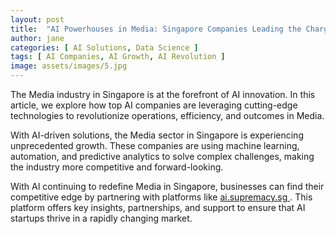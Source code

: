 ```yaml
---
layout: post
title:  "AI Powerhouses in Media: Singapore Companies Leading the Charge"
author: jane
categories: [ AI Solutions, Data Science ]
tags: [ AI Companies, AI Growth, AI Revolution ]
image: assets/images/5.jpg
---
```


The Media industry in Singapore is at the forefront of AI innovation. In this article, we explore how top AI companies are leveraging cutting-edge technologies to revolutionize operations, efficiency, and outcomes in Media.

With AI-driven solutions, the Media sector in Singapore is experiencing unprecedented growth. These companies are using machine learning, automation, and predictive analytics to solve complex challenges, making the industry more competitive and forward-looking.

With AI continuing to redefine Media in Singapore, businesses can find their competitive edge by partnering with platforms like <a href="https://ai.supremacy.sg" target="_blank"> ai.supremacy.sg </a>. This platform offers key insights, partnerships, and support to ensure that AI startups thrive in a rapidly changing market.
